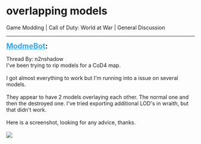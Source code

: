 # overlapping models
Game Modding | Call of Duty: World at War | General Discussion

---
<strong style="font-size: 1.4em;"><span style="text-decoration: underline;text-decoration-color: #34a7f9;"><span style="color:#34a7f9;">ModmeBot</span></span>:</strong>

<p>Thread By: n2nshadow<br />I&#39;ve been trying to rip models for a CoD4 map.<br /> <br />I got almost everything to work but I&#39;m running into a issue on several models.<br /> <br />They appear to have 2 models overlaying each other.  The normal one and then the destroyed one.  I&#39;ve tried exporting additional LOD&#39;s in wraith, but that didn&#39;t work.  <br /> <br />Here is a screenshot, looking for any advice, thanks.<br /> <br /><img style="max-width: 500px;" src="http://i66.tinypic.com/2vwitf5.jpg"></p>
